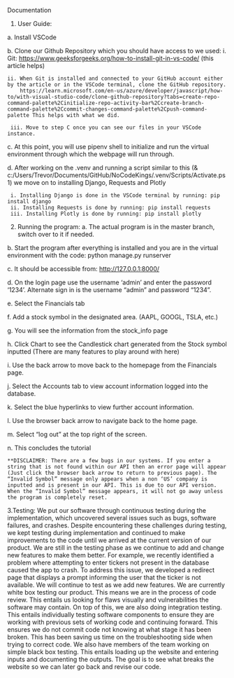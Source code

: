 Documentation

1. User Guide:

  a. Install VSCode

  b. Clone our Github Repository which you should have access to we used:
    i. Git: https://www.geeksforgeeks.org/how-to-install-git-in-vs-code/ (this article helps)

    ii. When Git is installed and connected to your GitHub account either by the article or in the VSCode terminal, clone the GitHub repository.
        https://learn.microsoft.com/en-us/azure/developer/javascript/how-to/with-visual-studio-code/clone-github-repository?tabs=create-repo-command-palette%2Cinitialize-repo-activity-bar%2Ccreate-branch-command-palette%2Ccommit-changes-command-palette%2Cpush-command-palette This helps with what we did.

     iii. Move to step C once you can see our files in your VSCode instance.

   c. At this point, you will use pipenv shell to initialize and run the virtual environment through which the webpage will run through.

   d. After working on the .venv and running a script similar to this (& c:/Users/Trevor/Documents/GitHub/NoCodeKings/.venv/Scripts/Activate.ps1) we move on to installing Django, Requests and Plotly

     i. Installing Django is done in the VSCode terminal by running: pip install django
     ii. Installing Requests is done by running: pip install requests
     iii. Installing Plotly is done by running: pip install plotly

2. Running the program:
  a. The actual program is in the master branch, switch over to it if needed.
  
  b. Start the program after everything is installed and you are in the virtual environment with the code: python manage.py runserver
  
  c. It should be accessible from: http://127.0.0.1:8000/
  
  d. On the login page use the username ‘admin’ and enter the password ‘1234’. Alternate sign in is the username “admin” and password “1234”.
  
  e. Select the Financials tab
  
  f. Add a stock symbol in the designated area. (AAPL, GOOGL, TSLA, etc.)
  
  g. You will see the information from the stock_info page
  
  h. Click Chart to see the Candlestick chart generated from the Stock symbol inputted (There are many features to play around with here)
  
  i. Use the back arrow to move back to the homepage from the Financials page.
  
  j. Select the Accounts tab to view account information logged into the database.
  
  k. Select the blue hyperlinks to view further account information.
  
  l. Use the browser back arrow to navigate back to the home page.
  
  m. Select “log out” at the top right of the screen.
  
  n. This concludes the tutorial
  
	**DISCLAIMER: There are a few bugs in our systems. If you enter a string that is not found within our API then an error page will appear (Just click the browser back arrow to return to previous page). The “Invalid Symbol” message only appears when a non ‘US’ company is inputted and is present in our API. This is due to our API version. When the “Invalid Symbol” message appears, it will not go away unless the program is completely reset. 




3.Testing:
  We put our software through continuous testing during the implementation, which uncovered several issues such as bugs, software failures, and crashes. Despite encountering these challenges during testing, we kept testing during implementation and continued to make improvements to the code until we arrived at the current version of our product. We are still in the testing phase as we continue to add and change new features to make them better.
  For example, we recently identified a problem where attempting to enter tickers not present in the database caused the app to crash. To address this issue, we developed a redirect page that displays a prompt informing the user that the ticker is not available. We will continue to test as we add new features.
  We are currently white box testing our product. This means we are in the process of code review. This entails us looking for flaws visually and vulnerabilities the software may contain. On top of this, we are also doing integration testing. This entails individually testing software components to ensure they are working with previous sets of working code and continuing forward. This ensures we do not commit code not knowing at what stage it has been broken. This has been saving us time on the troubleshooting side when trying to correct code. 
  We also have members of the team working on simple black box testing. This entails loading up the website and entering inputs and documenting the outputs. The goal is to see what breaks the website so we can later go back and revise our code. 
